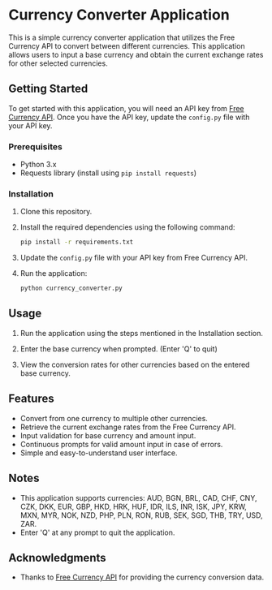 # Currency Converter Application

This is a simple currency converter application that utilizes the Free Currency API to convert between different currencies. This application allows users to input a base currency and obtain the current exchange rates for other selected currencies.

## Getting Started

To get started with this application, you will need an API key from [Free Currency API](https://www.freecurrencyapi.com/). Once you have the API key, update the `config.py` file with your API key.

### Prerequisites

- Python 3.x
- Requests library (install using `pip install requests`)

### Installation

1. Clone this repository.

2. Install the required dependencies using the following command:

    ```bash
    pip install -r requirements.txt
    ```

3. Update the `config.py` file with your API key from Free Currency API.

4. Run the application:

    ```bash
    python currency_converter.py
    ```

## Usage

1. Run the application using the steps mentioned in the Installation section.

2. Enter the base currency when prompted. (Enter 'Q' to quit)

3. View the conversion rates for other currencies based on the entered base currency.

## Features

- Convert from one currency to multiple other currencies.
- Retrieve the current exchange rates from the Free Currency API.
- Input validation for base currency and amount input.
- Continuous prompts for valid amount input in case of errors.
- Simple and easy-to-understand user interface.

## Notes

- This application supports currencies: AUD, BGN, BRL, CAD, CHF, CNY, CZK, DKK, EUR, GBP, HKD, HRK, HUF, IDR, ILS, INR, ISK, JPY, KRW, MXN, MYR, NOK, NZD, PHP, PLN, RON, RUB, SEK, SGD, THB, TRY, USD, ZAR.
- Enter 'Q' at any prompt to quit the application.

## Acknowledgments

- Thanks to [Free Currency API](https://www.freecurrencyapi.com/) for providing the currency conversion data.
